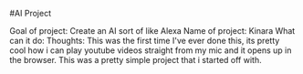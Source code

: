 #AI Project

Goal of project: Create an AI sort of like Alexa
Name of project: Kinara
What can it do: 
Thoughts: This was the first time I've ever done this, its pretty cool how i can play youtube videos straight from my mic and it opens up in the browser. This was a pretty simple project that i started off with.
